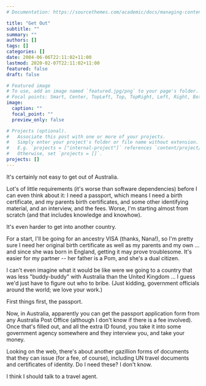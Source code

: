 ```yaml
---
# Documentation: https://sourcethemes.com/academic/docs/managing-content/

title: "Get Out"
subtitle: ""
summary: ""
authors: []
tags: []
categories: []
date: 2004-06-06T22:11:02+11:00
lastmod: 2020-02-07T22:11:02+11:00
featured: false
draft: false

# Featured image
# To use, add an image named `featured.jpg/png` to your page's folder.
# Focal points: Smart, Center, TopLeft, Top, TopRight, Left, Right, BottomLeft, Bottom, BottomRight.
image:
  caption: ""
  focal_point: ""
  preview_only: false

# Projects (optional).
#   Associate this post with one or more of your projects.
#   Simply enter your project's folder or file name without extension.
#   E.g. `projects = ["internal-project"]` references `content/project/deep-learning/index.md`.
#   Otherwise, set `projects = []`.
projects: []
---
```

It's certainly not easy to get out of Australia.

Lot's of little requirements (it's worse than software dependencies) before I can even think about it: I need a passport, which means I need a birth certificate, and my parents birth certificates, and some other identifying material, and an interview, and the fees. Worse, I'm starting almost from scratch (and that includes knowledge and knowhow).

It's even harder to get into another country.

For a start, I'll be going for an ancestry VISA (thanks, Nana!), so I'm pretty sure I need her original birth certificate as well as my parents and my own ... and since she was born in England, getting it may prove troublesome. It's easier for my partner -- her father is a Pom, and she's a dual citizen.

I can't even imagine what it would be like were we going to a country that was less "buddy-buddy" with Australia than the United Kingdom ... I guess we'd just have to figure out who to bribe. (Just kidding, government officials around the world; we love your work.)

First things first, the passport.

Now, in Australia, apparently you can get the passport application form from any Australia Post Office (although I don't know if there is a fee involved). Once that's filled out, and all the extra ID found, you take it into some government agency somewhere and they interview you, and take your money.

Looking on the web, there's about another gazillion forms of documents that they can issue (for a fee, of course), including UN travel documents and certificates of identity. Do I need these? I don't know.

I think I should talk to a travel agent.
